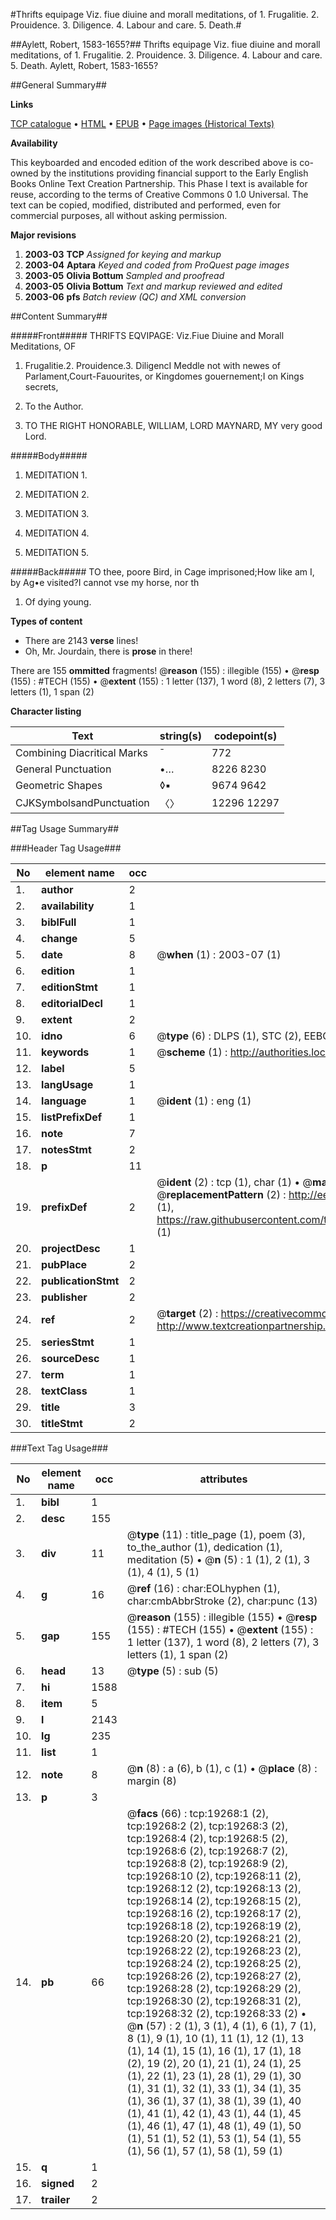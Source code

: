 #Thrifts equipage Viz. fiue diuine and morall meditations, of 1. Frugalitie. 2. Prouidence. 3. Diligence. 4. Labour and care. 5. Death.#

##Aylett, Robert, 1583-1655?##
Thrifts equipage Viz. fiue diuine and morall meditations, of 1. Frugalitie. 2. Prouidence. 3. Diligence. 4. Labour and care. 5. Death.
Aylett, Robert, 1583-1655?

##General Summary##

**Links**

[TCP catalogue](http://www.ota.ox.ac.uk/tcp/)  • 
[HTML](http://tei.it.ox.ac.uk/tcp/Texts-HTML/free/A00/A00049.html)  • 
[EPUB](http://tei.it.ox.ac.uk/tcp/Texts-EPUB/free/A00/A00049.epub) • 
[Page images (Historical Texts)](https://data.historicaltexts.jisc.ac.uk/view?pubId=eebo-99853870e&pageId=eebo-99853870e-19268-1)

**Availability**

This keyboarded and encoded edition of the
	       work described above is co-owned by the institutions
	       providing financial support to the Early English Books
	       Online Text Creation Partnership. This Phase I text is
	       available for reuse, according to the terms of Creative
	       Commons 0 1.0 Universal. The text can be copied,
	       modified, distributed and performed, even for
	       commercial purposes, all without asking permission.

**Major revisions**

1. __2003-03__ __TCP__ *Assigned for keying and markup*
1. __2003-04__ __Aptara__ *Keyed and coded from ProQuest page images*
1. __2003-05__ __Olivia Bottum__ *Sampled and proofread*
1. __2003-05__ __Olivia Bottum__ *Text and markup reviewed and edited*
1. __2003-06__ __pfs__ *Batch review (QC) and XML conversion*

##Content Summary##

#####Front#####
THRIFTS
EQVIPAGE:
Viz.Fiue Diuine and Morall Meditations,
OF
1. Frugalitie.2. Prouidence.3. DiligencI Meddle not with newes of Parlament,Court-Fauourites, or Kingdomes gouernement;I on Kings secrets, 
1. To the Author.

1. TO THE RIGHT
HONORABLE, WILLIAM,
LORD MAYNARD, MY
very good Lord.

#####Body#####

1. MEDITATION 1.

1. MEDITATION 2.

1. MEDITATION 3.

1. MEDITATION 4.

1. MEDITATION 5.

#####Back#####
TO thee, poore Bird, in Cage imprisoned;How like am I, by Ag•e visited?I cannot vse my horse, nor th
1. Of dying young.

**Types of content**

  * There are 2143 **verse** lines!
  * Oh, Mr. Jourdain, there is **prose** in there!

There are 155 **ommitted** fragments! 
 @__reason__ (155) : illegible (155)  •  @__resp__ (155) : #TECH (155)  •  @__extent__ (155) : 1 letter (137), 1 word (8), 2 letters (7), 3 letters (1), 1 span (2)

**Character listing**


|Text|string(s)|codepoint(s)|
|---|---|---|
|Combining             Diacritical Marks|̄|772|
|General Punctuation|•…|8226 8230|
|Geometric Shapes|◊▪|9674 9642|
|CJKSymbolsandPunctuation|〈〉|12296 12297|

##Tag Usage Summary##

###Header Tag Usage###

|No|element name|occ|attributes|
|---|---|---|---|
|1.|__author__|2||
|2.|__availability__|1||
|3.|__biblFull__|1||
|4.|__change__|5||
|5.|__date__|8| @__when__ (1) : 2003-07 (1)|
|6.|__edition__|1||
|7.|__editionStmt__|1||
|8.|__editorialDecl__|1||
|9.|__extent__|2||
|10.|__idno__|6| @__type__ (6) : DLPS (1), STC (2), EEBO-CITATION (1), PROQUEST (1), VID (1)|
|11.|__keywords__|1| @__scheme__ (1) : http://authorities.loc.gov/ (1)|
|12.|__label__|5||
|13.|__langUsage__|1||
|14.|__language__|1| @__ident__ (1) : eng (1)|
|15.|__listPrefixDef__|1||
|16.|__note__|7||
|17.|__notesStmt__|2||
|18.|__p__|11||
|19.|__prefixDef__|2| @__ident__ (2) : tcp (1), char (1)  •  @__matchPattern__ (2) : ([0-9\-]+):([0-9IVX]+) (1), (.+) (1)  •  @__replacementPattern__ (2) : http://eebo.chadwyck.com/downloadtiff?vid=$1&page=$2 (1), https://raw.githubusercontent.com/textcreationpartnership/Texts/master/tcpchars.xml#$1 (1)|
|20.|__projectDesc__|1||
|21.|__pubPlace__|2||
|22.|__publicationStmt__|2||
|23.|__publisher__|2||
|24.|__ref__|2| @__target__ (2) : https://creativecommons.org/publicdomain/zero/1.0/ (1), http://www.textcreationpartnership.org/docs/. (1)|
|25.|__seriesStmt__|1||
|26.|__sourceDesc__|1||
|27.|__term__|1||
|28.|__textClass__|1||
|29.|__title__|3||
|30.|__titleStmt__|2||


###Text Tag Usage###

|No|element name|occ|attributes|
|---|---|---|---|
|1.|__bibl__|1||
|2.|__desc__|155||
|3.|__div__|11| @__type__ (11) : title_page (1), poem (3), to_the_author (1), dedication (1), meditation (5)  •  @__n__ (5) : 1 (1), 2 (1), 3 (1), 4 (1), 5 (1)|
|4.|__g__|16| @__ref__ (16) : char:EOLhyphen (1), char:cmbAbbrStroke (2), char:punc (13)|
|5.|__gap__|155| @__reason__ (155) : illegible (155)  •  @__resp__ (155) : #TECH (155)  •  @__extent__ (155) : 1 letter (137), 1 word (8), 2 letters (7), 3 letters (1), 1 span (2)|
|6.|__head__|13| @__type__ (5) : sub (5)|
|7.|__hi__|1588||
|8.|__item__|5||
|9.|__l__|2143||
|10.|__lg__|235||
|11.|__list__|1||
|12.|__note__|8| @__n__ (8) : a (6), b (1), c (1)  •  @__place__ (8) : margin (8)|
|13.|__p__|3||
|14.|__pb__|66| @__facs__ (66) : tcp:19268:1 (2), tcp:19268:2 (2), tcp:19268:3 (2), tcp:19268:4 (2), tcp:19268:5 (2), tcp:19268:6 (2), tcp:19268:7 (2), tcp:19268:8 (2), tcp:19268:9 (2), tcp:19268:10 (2), tcp:19268:11 (2), tcp:19268:12 (2), tcp:19268:13 (2), tcp:19268:14 (2), tcp:19268:15 (2), tcp:19268:16 (2), tcp:19268:17 (2), tcp:19268:18 (2), tcp:19268:19 (2), tcp:19268:20 (2), tcp:19268:21 (2), tcp:19268:22 (2), tcp:19268:23 (2), tcp:19268:24 (2), tcp:19268:25 (2), tcp:19268:26 (2), tcp:19268:27 (2), tcp:19268:28 (2), tcp:19268:29 (2), tcp:19268:30 (2), tcp:19268:31 (2), tcp:19268:32 (2), tcp:19268:33 (2)  •  @__n__ (57) : 2 (1), 3 (1), 4 (1), 6 (1), 7 (1), 8 (1), 9 (1), 10 (1), 11 (1), 12 (1), 13 (1), 14 (1), 15 (1), 16 (1), 17 (1), 18 (2), 19 (2), 20 (1), 21 (1), 24 (1), 25 (1), 22 (1), 23 (1), 28 (1), 29 (1), 30 (1), 31 (1), 32 (1), 33 (1), 34 (1), 35 (1), 36 (1), 37 (1), 38 (1), 39 (1), 40 (1), 41 (1), 42 (1), 43 (1), 44 (1), 45 (1), 46 (1), 47 (1), 48 (1), 49 (1), 50 (1), 51 (1), 52 (1), 53 (1), 54 (1), 55 (1), 56 (1), 57 (1), 58 (1), 59 (1)|
|15.|__q__|1||
|16.|__signed__|2||
|17.|__trailer__|2||
